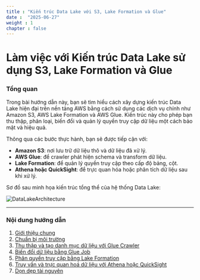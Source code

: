 ```yaml
---
title : "Kiến trúc Data Lake với S3, Lake Formation và Glue"
date :  "2025-06-27" 
weight : 1 
chapter : false
---
```


# Làm việc với Kiến trúc Data Lake sử dụng S3, Lake Formation và Glue

### Tổng quan

Trong bài hướng dẫn này, bạn sẽ tìm hiểu cách xây dựng kiến trúc Data Lake hiện đại trên nền tảng AWS bằng cách sử dụng các dịch vụ chính như Amazon S3, AWS Lake Formation và AWS Glue. Kiến trúc này cho phép bạn thu thập, phân loại, biến đổi và quản lý quyền truy cập dữ liệu một cách bảo mật và hiệu quả.

Thông qua các bước thực hành, bạn sẽ được tiếp cận với:
- **Amazon S3**: nơi lưu trữ dữ liệu thô và dữ liệu đã xử lý.
- **AWS Glue**: để crawler phát hiện schema và transform dữ liệu.
- **Lake Formation**: để quản lý quyền truy cập theo cấp độ bảng, cột.
- **Athena hoặc QuickSight**: để trực quan hóa hoặc phân tích dữ liệu sau khi xử lý.

Sơ đồ sau minh họa kiến trúc tổng thể của hệ thống Data Lake:

![DataLakeArchitecture](/images/datalake-arch-vi.png)

---

### Nội dung hướng dẫn

1. [Giới thiệu chung](1-gioi-thieu/)
2. [Chuẩn bị môi trường](2-chuan-bi-moi-truong/)
3. [Thu thập và tạo danh mục dữ liệu với Glue Crawler](3-crawler/)
4. [Biến đổi dữ liệu bằng Glue Job](4-bien-doi-du-lieu/)
5. [Phân quyền truy cập bằng Lake Formation](5-phan-quyen/)
6. [Truy vấn và trực quan hoá dữ liệu với Athena hoặc QuickSight](6-truc-quan-hoa/)
7. [Dọn dẹp tài nguyên](7-don-dep/)
